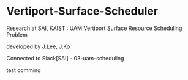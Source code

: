 # Vertiport-Surface-Scheduler
Research at SAI, KAIST : UAM Vertiport Surface Resource Scheduling Problem

developed by J.Lee, J.Ko

Connected to Slack[SAI] - 03-uam-scheduling

test comming